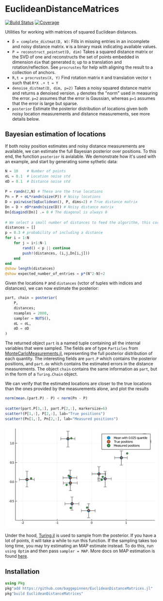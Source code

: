 # EuclideanDistanceMatrices

[![Build Status](https://github.com/baggepinnen/EuclideanDistanceMatrices.jl/workflows/CI/badge.svg)](https://github.com/baggepinnen/EuclideanDistanceMatrices.jl/actions)
[![Coverage](https://codecov.io/gh/baggepinnen/EuclideanDistanceMatrices.jl/branch/master/graph/badge.svg)](https://codecov.io/gh/baggepinnen/EuclideanDistanceMatrices.jl)

Utilities for working with matrices of squared Euclidean distances.

- `D̃ = complete_distmat(D, W)`: Fills in missing entries in an incomplete and noisy distance matrix. `W` is a binary mask indicating available values.
- `P = reconstruct_pointset(D, dim)` Takes a squared distance matrix or the SVD of one and reconstructs the set of points embedded in dimension `dim` that generated `D`; up to a translation and rotation/reflection. See `procrustes` for help with aligning the result to a collection of anchors.
- `R,t = procrustes(X, Y)` Find rotation matrix `R` and translation vector `t` such that `R*X .+ t ≈ Y`
- `denoise_distmat(D, dim, p=2)` Takes a noisy squared distance matrix and returns a denoised version. `p` denotes the "norm" used in measuring the error. `p=2` assumes that the error is Gaussian, whereas `p=1` assumes that the error is large but sparse.
- `posterior` Estimate the posterior distribution of locations given both noisy location measurements and distance measurements, see more details below.


## Bayesian estimation of locations
If both noisy position estimates and noisy distance measurements are available, we can estimate the full Bayesian posterior over positions. To this end, the function `psoterior` is avialable. We demonstrate how it's used with an example, and start by generating some sythetic data:
```julia
N = 10    # Number of points
σL = 0.1  # Location noise std
σD = 0.1  # Distance noise std

P = randn(2,N) # These are the true locations
Pn = P + σL*randn(size(P)) # Noisy locations
D = pairwise(SqEuclidean(), P, dims=2) # True distance matrix
Dn = D + σD*randn(size(D)) # Noisy distance matrix
Dn[diagind(Dn)] .= 0 # The diagonal is always 0

# We select a small number of distances to feed the algorithm, this corresponds to only some distances between points being measured
distances = []
p = 0.3 # probability of including a distance
for i = 1:N
    for j = i+1:N-1
        rand() < p || continue
        push!(distances, (i,j,Dn[i,j]))
    end
end
@show length(distances)
@show expected_number_of_entries = p*(N^2-N)÷2
```


Given the locations `P` and `distances` (vctor of tuples with indices and distances), we can now estimate the posterior:
```julia
part, chain = posterior(
    P,
    distances;
    nsamples = 2000,
    sampler = NUTS(),
    σL = σL,
    σD = σD
)
```
The returned object `part` is a named tuple containing all the internal variables that were sampled. The fields are of type `Particles` from [MonteCarloMeasurements.jl](https://github.com/baggepinnen/MonteCarloMeasurements.jl), representing the full posterior distribution of each quantity. The interesting fields are `part.P` which contains the posterior positions, and `part.de` which contains the estimated errors in the distance measurements. The object `chain` contains the same information as `part`, but in the form of a `Turing.Chain` object.


We can verify that the estimated locations are closer to the true locations than the ones provided by the measurements alone, and plot the results
```julia
norm(mean.(part.P) - P) < norm(Pn - P)

scatter(part.P[1,:], part.P[2,:], markersize=6)
scatter!(P[1,:], P[2,:], lab="True positions")
scatter!(Pn[1,:], Pn[2,:], lab="Measured positions")
```
![posterior](figs/posterior.svg)



Under the hood, [Turing.jl](https://turing.ml/dev/) is used to sample from the posterior. If you have a lot of points, it will take a while to run this function. If the sampling takes too long time, you may try estimating an MAP estimate instead. To do this, run `using Optim` and then pass `sampler = MAP`. More docs on MAP estimation is found [here](https://turing.ml/dev/docs/using-turing/guide#maximum-likelihood-and-maximum-a-posterior-estimates).



## Installation
```julia
using Pkg
pkg"add https://github.com/baggepinnen/EuclideanDistanceMatrices.jl"
pkg"build EuclideanDistanceMatrices"
```

